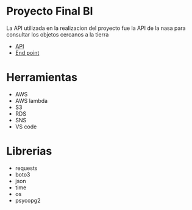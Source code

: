 # Proyecto Final BI

La API utilizada en la realizacion del proyecto fue la API de la nasa para consultar los objetos cercanos a la tierra
- [API](https://api.nasa.gov/)
- [End point](https://api.nasa.gov/neo/rest/v1/feed?start_date=2022-06-01&end_date=2022-06-02&api_key=um5qvzTcHhkDoloxFmmpBX0MUFpFzYSOqzTpUhJX)

# Herramientas

- AWS
- AWS lambda
- S3
- RDS
- SNS
- VS code

# Librerias

- requests
- boto3
- json
- time
- os
- psycopg2
